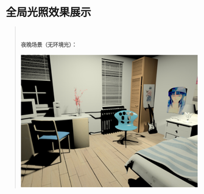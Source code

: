 # 全局光照效果展示
>  
> #### 夜晚场景（无环境光）：
> ![image](https://github.com/MonkeyKingY/Global_Illumination/raw/master/Picture/1.jpg) 
>



 

